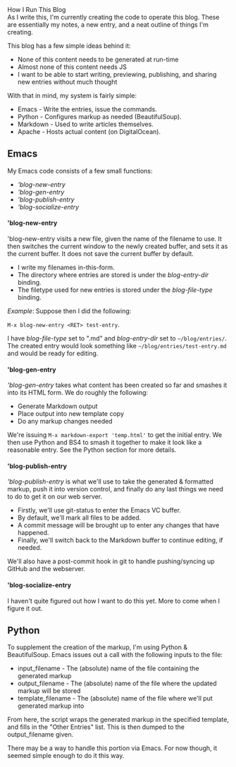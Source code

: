 <div class="article-header">How I Run This Blog</div>
As I write this, I'm currently creating the code to operate this blog. These are essentially my notes, a new entry, and a neat outline of things I'm creating.

This blog has a few simple ideas behind it:

* None of this content needs to be generated at run-time
* Almost none of this content needs JS
* I want to be able to start writing, previewing, publishing, and sharing new entries without much thought

With that in mind, my system is fairly simple:

* Emacs - Write the entries, issue the commands.
* Python - Configures markup as needed (BeautifulSoup).
* Markdown - Used to write articles themselves.
* Apache - Hosts actual content (on DigitalOcean).

## Emacs ##

My Emacs code consists of a few small functions:

* *'blog-new-entry*
* *'blog-gen-entry*
* *'blog-publish-entry*
* *'blog-socialize-entry*

#### 'blog-new-entry ####

'blog-new-entry visits a new file, given the name of the filename to use. It then switches the current window to the newly created buffer, and sets it as the current buffer. It does not save the current buffer by default.

* I write my filenames in-this-form.
* The directory where entries are stored is under the *blog-entry-dir* binding.
* The filetype used for new entries is stored under the *blog-file-type* binding.

*Example*: Suppose then I did the following:

`M-x blog-new-entry <RET> test-entry`.

I have *blog-file-type* set to ".md" and *blog-entry-dir* set to `~/blog/entries/`. The created entry would look something like `~/blog/entries/test-entry.md` and would be ready for editing.

#### 'blog-gen-entry ####

*'blog-gen-entry* takes what content has been created so far and smashes it into its HTML form. We do roughly the following:

* Generate Markdown output
* Place output into new template copy
* Do any markup changes needed

We're issuing `M-x markdown-export 'temp.html'` to get the initial entry. We then use Python and BS4 to smash it together to make it look like a reasonable entry. See the Python section for more details.

#### 'blog-publish-entry ####

*'blog-publish-entry* is what we'll use to take the generated & formatted markup, push it into version control, and finally do any last things we need to do to get it on our web server.

* Firstly, we'll use git-status to enter the Emacs VC buffer.
 * By default, we'll mark all files to be added.
* A commit message will be brought up to enter any changes that have happened.
* Finally, we'll switch back to the Markdown buffer to continue editing, if needed.

We'll also have a post-commit hook in git to handle pushing/syncing up GitHub and the webserver.

#### 'blog-socialize-entry ####

I haven't quite figured out how I want to do this yet. More to come when I figure it out.

## Python ##
To supplement the creation of the markup, I'm using Python & BeautifulSoup. Emacs issues out a call with the following inputs to the file:

* input_filename - The (absolute) name of the file containing the generated markup
* output_filename - The (absolute) name of the file where the updated markup will be stored
* template_filename - The (absolute) name of the file where we'll put generated markup into

From here, the script wraps the generated markup in the specified template, and fills in the "Other Entries" list. This is then dumped to the output_filename given.

There may be a way to handle this portion via Emacs. For now though, it seemed simple enough to do it this way. 
